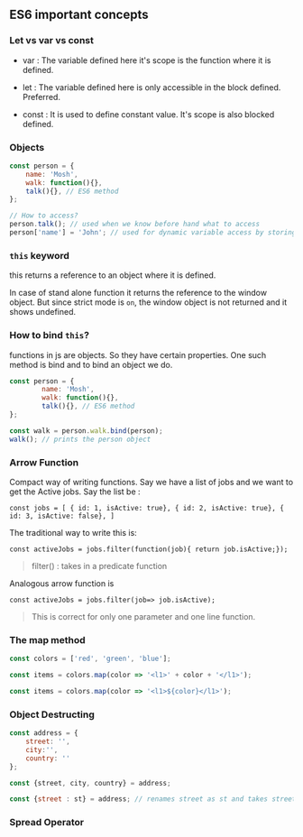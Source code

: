 ## ES6 important concepts

### Let vs var vs const

- var : The variable defined here it's scope is the function where it is defined. 

- let : The variable defined here is only accessible in the block defined. Preferred. 

- const : It is used to define constant value. It's scope is also blocked defined.

### Objects

```js
const person = {
	name: 'Mosh',
	walk: function(){}, 
	talk(){}, // ES6 method
};

// How to access?
person.talk(); // used when we know before hand what to access
person['name'] = 'John'; // used for dynamic variable access by storing 'name' in a variable
```

### `this` keyword

this returns a reference to an object where it is defined.

In case of stand alone function it returns the reference to the window object. But since strict mode is `on`, the window object is not returned and it shows undefined. 

### How to bind `this`?

functions in js are objects. So they have certain properties. One such method is bind and to bind an object we do. 

```js
const person = {
        name: 'Mosh',
        walk: function(){},
        talk(){}, // ES6 method
};

const walk = person.walk.bind(person);
walk(); // prints the person object
```
### Arrow Function

Compact way of writing functions. Say we have a list of jobs and we want to get the Active jobs. Say the list be : 

`const jobs = [
	{ id: 1, isActive: true},
	{ id: 2, isActive: true},
	{ id: 3, isActive: false},
]`

The traditional way to write this is: 

`const activeJobs = jobs.filter(function(job){ return job.isActive;});`

> filter() : takes in a predicate function

Analogous arrow function is 

`const activeJobs = jobs.filter(job=> job.isActive);`

> This is correct for only one parameter and one line function.

### The map method 

```js
const colors = ['red', 'green', 'blue'];

const items = colors.map(color => '<l1>' + color + '</l1>');

const items = colors.map(color => '<l1>${color}</l1>');
```

### Object Destructing 

```js
const address = {
	street: '',
	city:'',
	country: ''
};

const {street, city, country} = address;

const {street : st} = address; // renames street as st and takes street value of address
```

### Spread Operator


